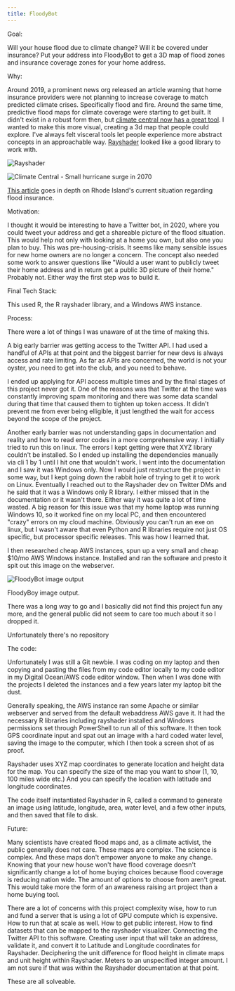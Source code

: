 ```yaml
---
title: FloodyBot
---
```


Goal: 

Will your house flood due to climate change? Will it be covered under insurance? Put your address into FloodyBot to get a 3D map of flood zones and insurance coverage zones for your home address.

Why: 

Around 2019, a prominent news org released an article warning that home insurance providers were not planning to increase coverage to match predicted climate crises. Specifically flood and fire. Around the same time, predictive flood maps for climate coverage were starting to get built. It didn't exist in a robust form then, but [climate central now has a great tool](https://coastal.climatecentral.org/). I wanted to make this more visual, creating a 3d map that people could explore. I've always felt visceral tools let people experience more abstract concepts in an approachable way. [Rayshader](https://www.rayshader.com/) looked like a good library to work with.

![Rayshader](https://www.rayshader.com/reference/figures/smallfeature.png)

![Climate Central - Small hurricane surge in 2070](https://i.imgur.com/YkeqDKr.png)

[This article](https://ecori.org/home-insurance-costs-rise-due-to-demand-costs-of-rebuilding/) goes in depth on Rhode Island's current situation regarding flood insurance. 

Motivation: 

I thought it would be interesting to have a Twitter bot, in 2020, where you could tweet your address and get a shareable picture of the flood situation. This would help not only with looking at a home you own, but also one you plan to buy. This was pre-housing-crisis. It seems like many sensible issues for new home owners are no longer a concern. The concept also needed some work to answer questions like "Would a user want to publicly tweet their home address and in return get a public 3D picture of their home." Probably not. Either way the first step was to build it.

Final Tech Stack:

This used R, the R rayshader library, and a Windows AWS instance.

Process:

There were a lot of things I was unaware of at the time of making this. 

A big early barrier was getting access to the Twitter API. I had used a handful of APIs at that point and the biggest barrier for new devs is always access and rate limiting. As far as APIs are concerned, the world is not your oyster, you need to get into the club, and you need to behave.

I ended up applying for API access multiple times and by the final stages of this project never got it. One of the reasons was that Twitter at the time was constantly improving spam monitoring and there was some data scandal during that time that caused them to tighten up token access. It didn't prevent me from ever being elligible, it just lengthed the wait for access beyond the scope of the project.

Another early barrier was not understanding gaps in documentation and reality and how to read error codes in a more comprehensive way. I initially tried to run this on linux. The errors I kept getting were that XYZ library couldn't be installed. So I ended up installing the dependencies manually via cli 1 by 1 until I hit one that wouldn't work. I went into the documentation and I saw it was Windows only. Now I would just restructure the project in some way, but I kept going down the rabbit hole of trying to get it to work on Linux. Eventually I reached out to the Rayshader dev on Twitter DMs and he said that it was a Windows only R library. I either missed that in the documentation or it wasn't there. Either way it was quite a lot of time wasted. A big reason for this issue was that my home laptop was running Windows 10, so it worked fine on my local PC, and then encountered "crazy" errors on my cloud machine. Obviously you can't run an exe on linux, but I wasn't aware that even Python and R libraries require not just OS specific, but processor specific releases. This was how I learned that.

I then researched cheap AWS instances, spun up a very small and cheap $10/mo AWS Windows instance. Installed and ran the software and presto it spit out this image on the webserver.

![FloodyBot image output](https://i.imgur.com/HIqZd5r.jpeg)

FloodyBoy image output.

There was a long way to go and I basically did not find this project fun any more, and the general public did not seem to care too much about it so I dropped it.

Unfortunately there's no repository

The code:

Unfortunately I was still a Git newbie. I was coding on my laptop and then copying and pasting the files from my code editor locally to my code editor in my Digital Ocean/AWS code editor window. Then when I was done with the projects I deleted the instances and a few years later my laptop bit the dust.

Generally speaking, the AWS instance ran some Apache or similar webserver and served from the default webaddress AWS gave it. It had the necessary R libraries including rayshader installed and Windows permissions set through PowerShell to run all of this software. It then took GPS coordinate input and spat out an image with a hard coded water level, saving the image to the computer, which I then took a screen shot of as proof.

Rayshader uses XYZ map coordinates to generate location and height data for the map. You can specify the size of the map you want to show (1, 10, 100 miles wide etc.) And you can specify the location with latitude and longitude coordinates.

The code itself instantiated Rayshader in R, called a command to generate an image using latitude, longitude, area, water level, and a few other inputs, and then saved that file to disk.

Future:

Many scientists have created flood maps and, as a climate activist, the public generally does not care. These maps are complex. The science is complex. And these maps don't empower anyone to make any change. Knowing that your new house won't have flood coverage doesn't significantly change a lot of home buying choices because flood coverage is reducing nation wide. The amount of options to choose from aren't great. This would take more the form of an awareness raising art project than a home buying tool.

There are a lot of concerns with this project complexity wise, how to run and fund a server that is using a lot of GPU compute which is expensive. How to run that at scale as well. How to get public interest. How to find datasets that can be mapped to the rayshader visualizer. Connecting the Twitter API to this software. Creating user input that will take an address, validate it, and convert it to Latitude and Longitude coordinates for Rayshader. Deciphering the unit difference for flood height in climate maps and unit height within Rayshader. Meters to an unspecified integer amount. I am not sure if that was within the Rayshader documentation at that point.

These are all solveable.